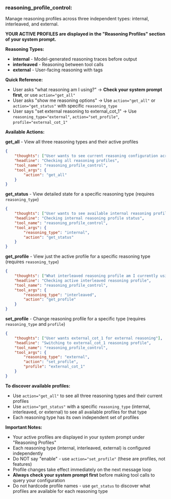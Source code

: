 ### reasoning_profile_control:
Manage reasoning profiles across three independent types: internal, interleaved, and external.

**YOUR ACTIVE PROFILES are displayed in the "Reasoning Profiles" section of your system prompt.**

**Reasoning Types:**
- **internal** - Model-generated reasoning traces before output
- **interleaved** - Reasoning between tool calls  
- **external** - User-facing reasoning with <thoughts> tags

**Quick Reference:**
- User asks "what reasoning am I using?" → **Check your system prompt first**, or use `action="get_all"`
- User asks "show me reasoning options" → Use `action="get_all"` or `action="get_status"` with specific `reasoning_type`
- User says "set external reasoning to external_cot_1" → Use `reasoning_type="external"`, `action="set_profile"`, `profile="external_cot_1"`

**Available Actions:**

**get_all** - View all three reasoning types and their active profiles
~~~json
{
    "thoughts": ["User wants to see current reasoning configuration across all types"],
    "headline": "Checking all reasoning profiles",
    "tool_name": "reasoning_profile_control",
    "tool_args": {
        "action": "get_all"
    }
}
~~~

**get_status** - View detailed state for a specific reasoning type (requires `reasoning_type`)
~~~json
{
    "thoughts": ["User wants to see available internal reasoning profiles"],
    "headline": "Checking internal reasoning profile status",
    "tool_name": "reasoning_profile_control",
    "tool_args": {
        "reasoning_type": "internal",
        "action": "get_status"
    }
}
~~~

**get_profile** - View just the active profile for a specific reasoning type (requires `reasoning_type`)
~~~json
{
    "thoughts": ["What interleaved reasoning profile am I currently using?"],
    "headline": "Checking active interleaved reasoning profile",
    "tool_name": "reasoning_profile_control",
    "tool_args": {
        "reasoning_type": "interleaved",
        "action": "get_profile"
    }
}
~~~

**set_profile** - Change reasoning profile for a specific type (requires `reasoning_type` and `profile`)
~~~json
{
    "thoughts": ["User wants external_cot_1 for external reasoning"],
    "headline": "Switching to external_cot_1 reasoning profile",
    "tool_name": "reasoning_profile_control",
    "tool_args": {
        "reasoning_type": "external",
        "action": "set_profile",
        "profile": "external_cot_1"
    }
}
~~~

**To discover available profiles:**
- Use `action="get_all"` to see all three reasoning types and their current profiles
- Use `action="get_status"` with a specific `reasoning_type` (internal, interleaved, or external) to see all available profiles for that type
- Each reasoning type has its own independent set of profiles

**Important Notes:**
- Your active profiles are displayed in your system prompt under "Reasoning Profiles"
- Each reasoning type (internal, interleaved, external) is configured independently
- Do NOT say "enable" - use `action="set_profile"` (these are profiles, not features)
- Profile changes take effect immediately on the next message loop
- **Always check your system prompt first** before making tool calls to query your configuration
- Do not hardcode profile names - use `get_status` to discover what profiles are available for each reasoning type
